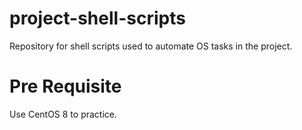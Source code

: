 # project-shell-scripts
Repository for shell scripts used to automate OS tasks in the project.

# Pre Requisite
Use CentOS 8 to practice.
